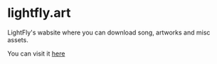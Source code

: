 # lightfly.art
LightFly's wabsite where you can download song, artworks and misc assets.

You can visit it [here](http://lightfly.art)
